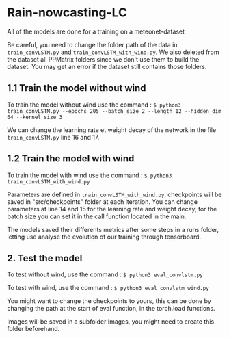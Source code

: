 ﻿# Rain-nowcasting-LC

All of the models are done for a training on a meteonet-dataset

Be careful, you need to change the folder path of the data in `train_convLSTM.py` and `train_convLSTM_with_wind.py`.
We also deleted from the dataset all PPMatrix folders since we don't use them to build the dataset.
You may get an error if the dataset still contains those folders.

## 1.1 Train the model without wind

To train the model without wind use the command :
`$ python3 train_convLSTM.py --epochs 205 --batch_size 2 --length 12 --hidden_dim 64 --kernel_size 3`

We can change the learning rate et weight decay of the network in the file `train_convLSTM.py` line 16 and 17.

## 1.2 Train the model with wind
To train the model with wind use the command :
`$ python3 train_convLSTM_with_wind.py`

Parameters are defined in `train_convLSTM_with_wind.py`, checkpoints will be saved in "src/checkpoints" folder at each iteration.
You can change parameters at line 14 and 15 for the learning rate and weight decay, for the batch size you can set it
in the call function located in the main.

The models saved their differents metrics after some steps in a runs folder, letting use analyse the evolution of our
training through tensorboard.

## 2. Test the model

To test without wind, use the command :
`$ python3 eval_convlstm.py`

To test with wind, use the command :
`$ python3 eval_convlstm_wind.py`

You might want to change the checkpoints to yours, this can be done by changing the path at the start of eval function,
in the torch.load functions.

Images will be saved in a subfolder Images, you might need to create this folder beforehand.
